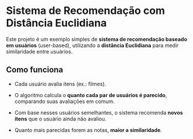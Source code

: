 # Sistema de Recomendação com Distância Euclidiana

Este projeto é um exemplo simples de **sistema de recomendação baseado em usuários** (user-based), utilizando a **distância Euclidiana** para medir similaridade entre usuários.

## Como funciona

* Cada usuário avalia itens (ex.: filmes).
* O algoritmo calcula o **quanto cada par de usuários é parecido**, comparando suas avaliações em comum.
* Com base nesses usuários semelhantes, o sistema recomenda **novos itens** que o usuário ainda não avaliou.

* Quanto mais parecidas forem as notas, **maior a similaridade**.